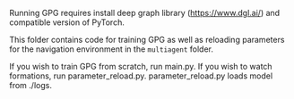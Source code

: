 Running GPG requires install deep graph library (https://www.dgl.ai/) and compatible version of PyTorch.


This folder contains code for training GPG as well as reloading parameters for the navigation environment in the `multiagent` folder.


If you wish to train GPG from scratch, run main.py. 
If you wish to watch formations, run parameter_reload.py. parameter_reload.py loads model from ./logs. 
